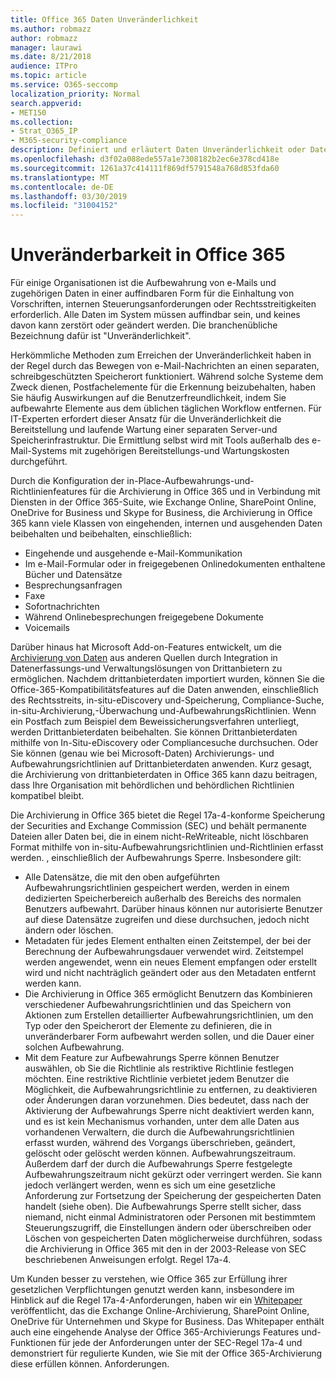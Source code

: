 ```yaml
---
title: Office 365 Daten Unveränderlichkeit
ms.author: robmazz
author: robmazz
manager: laurawi
ms.date: 8/21/2018
audience: ITPro
ms.topic: article
ms.service: O365-seccomp
localization_priority: Normal
search.appverid:
- MET150
ms.collection:
- Strat_O365_IP
- M365-security-compliance
description: Definiert und erläutert Daten Unveränderlichkeit oder Daten, die auffindbar und nicht zerstört oder geändert werden müssen.
ms.openlocfilehash: d3f02a088ede557a1e7308182b2ec6e378cd418e
ms.sourcegitcommit: 1261a37c414111f869df5791548a768d853fda60
ms.translationtype: MT
ms.contentlocale: de-DE
ms.lasthandoff: 03/30/2019
ms.locfileid: "31004152"
---
```

# <a name="immutability-in-office-365"></a>Unveränderbarkeit in Office 365
Für einige Organisationen ist die Aufbewahrung von e-Mails und zugehörigen Daten in einer auffindbaren Form für die Einhaltung von Vorschriften, internen Steuerungsanforderungen oder Rechtsstreitigkeiten erforderlich. Alle Daten im System müssen auffindbar sein, und keines davon kann zerstört oder geändert werden. Die branchenübliche Bezeichnung dafür ist "Unveränderlichkeit". 

Herkömmliche Methoden zum Erreichen der Unveränderlichkeit haben in der Regel durch das Bewegen von e-Mail-Nachrichten an einen separaten, schreibgeschützten Speicherort funktioniert. Während solche Systeme dem Zweck dienen, Postfachelemente für die Erkennung beizubehalten, haben Sie häufig Auswirkungen auf die Benutzerfreundlichkeit, indem Sie aufbewahrte Elemente aus dem üblichen täglichen Workflow entfernen. Für IT-Experten erfordert dieser Ansatz für die Unveränderlichkeit die Bereitstellung und laufende Wartung einer separaten Server-und Speicherinfrastruktur. Die Ermittlung selbst wird mit Tools außerhalb des e-Mail-Systems mit zugehörigen Bereitstellungs-und Wartungskosten durchgeführt.

Durch die Konfiguration der in-Place-Aufbewahrungs-und-Richtlinienfeatures für die Archivierung in Office 365 und in Verbindung mit Diensten in der Office 365-Suite, wie Exchange Online, SharePoint Online, OneDrive for Business und Skype for Business, die Archivierung in Office 365 kann viele Klassen von eingehenden, internen und ausgehenden Daten beibehalten und beibehalten, einschließlich:
- Eingehende und ausgehende e-Mail-Kommunikation
- Im e-Mail-Formular oder in freigegebenen Onlinedokumenten enthaltene Bücher und Datensätze
- Besprechungsanfragen
- Faxe
- Sofortnachrichten
- Während Onlinebesprechungen freigegebene Dokumente
- Voicemails

Darüber hinaus hat Microsoft Add-on-Features entwickelt, um die [Archivierung von Daten](https://support.office.com/article/Archiving-third-party-data-in-Office-365-0ce338d5-3666-4a18-86ab-c6910ff408cc) aus anderen Quellen durch Integration in Datenerfassungs-und Verwaltungslösungen von Drittanbietern zu ermöglichen. Nachdem drittanbieterdaten importiert wurden, können Sie die Office-365-Kompatibilitätsfeatures auf die Daten anwenden, einschließlich des Rechtsstreits, in-situ-eDiscovery und-Speicherung, Compliance-Suche, in-situ-Archivierung,-Überwachung und-AufbewahrungsRichtlinien. Wenn ein Postfach zum Beispiel dem Beweissicherungsverfahren unterliegt, werden Drittanbieterdaten beibehalten. Sie können Drittanbieterdaten mithilfe von In-Situ-eDiscovery oder Compliancesuche durchsuchen. Oder Sie können (genau wie bei Microsoft-Daten) Archivierungs- und Aufbewahrungsrichtlinien auf Drittanbieterdaten anwenden. Kurz gesagt, die Archivierung von drittanbieterdaten in Office 365 kann dazu beitragen, dass Ihre Organisation mit behördlichen und behördlichen Richtlinien kompatibel bleibt.

Die Archivierung in Office 365 bietet die Regel 17a-4-konforme Speicherung der Securities and Exchange Commission (SEC) und behält permanente Dateien aller Daten bei, die in einem nicht-ReWriteable, nicht löschbaren Format mithilfe von in-situ-Aufbewahrungsrichtlinien und-Richtlinien erfasst werden. , einschließlich der Aufbewahrungs Sperre. Insbesondere gilt:
- Alle Datensätze, die mit den oben aufgeführten Aufbewahrungsrichtlinien gespeichert werden, werden in einem dedizierten Speicherbereich außerhalb des Bereichs des normalen Benutzers aufbewahrt. Darüber hinaus können nur autorisierte Benutzer auf diese Datensätze zugreifen und diese durchsuchen, jedoch nicht ändern oder löschen.
- Metadaten für jedes Element enthalten einen Zeitstempel, der bei der Berechnung der Aufbewahrungsdauer verwendet wird. Zeitstempel werden angewendet, wenn ein neues Element empfangen oder erstellt wird und nicht nachträglich geändert oder aus den Metadaten entfernt werden kann.
- Die Archivierung in Office 365 ermöglicht Benutzern das Kombinieren verschiedener Aufbewahrungsrichtlinien und das Speichern von Aktionen zum Erstellen detaillierter Aufbewahrungsrichtlinien, um den Typ oder den Speicherort der Elemente zu definieren, die in unveränderbarer Form aufbewahrt werden sollen, und die Dauer einer solchen Aufbewahrung.
- Mit dem Feature zur Aufbewahrungs Sperre können Benutzer auswählen, ob Sie die Richtlinie als restriktive Richtlinie festlegen möchten. Eine restriktive Richtlinie verbietet jedem Benutzer die Möglichkeit, die Aufbewahrungsrichtlinie zu entfernen, zu deaktivieren oder Änderungen daran vorzunehmen. Dies bedeutet, dass nach der Aktivierung der Aufbewahrungs Sperre nicht deaktiviert werden kann, und es ist kein Mechanismus vorhanden, unter dem alle Daten aus vorhandenen Verwaltern, die durch die Aufbewahrungsrichtlinien erfasst wurden, während des Vorgangs überschrieben, geändert, gelöscht oder gelöscht werden können. Aufbewahrungszeitraum. Außerdem darf der durch die Aufbewahrungs Sperre festgelegte Aufbewahrungszeitraum nicht gekürzt oder verringert werden. Sie kann jedoch verlängert werden, wenn es sich um eine gesetzliche Anforderung zur Fortsetzung der Speicherung der gespeicherten Daten handelt (siehe oben). Die Aufbewahrungs Sperre stellt sicher, dass niemand, nicht einmal Administratoren oder Personen mit bestimmtem Steuerungszugriff, die Einstellungen ändern oder überschreiben oder Löschen von gespeicherten Daten möglicherweise durchführen, sodass die Archivierung in Office 365 mit den in der 2003-Release von SEC beschriebenen Anweisungen erfolgt. Regel 17a-4.

Um Kunden besser zu verstehen, wie Office 365 zur Erfüllung ihrer gesetzlichen Verpflichtungen genutzt werden kann, insbesondere im Hinblick auf die Regel 17a-4-Anforderungen, haben wir ein [Whitepaper](https://go.microsoft.com/fwlink/?linkid=830440) veröffentlicht, das die Exchange Online-Archivierung, SharePoint Online, OneDrive für Unternehmen und Skype for Business. Das Whitepaper enthält auch eine eingehende Analyse der Office 365-Archivierungs Features und-Funktionen für jede der Anforderungen unter der SEC-Regel 17a-4 und demonstriert für regulierte Kunden, wie Sie mit der Office 365-Archivierung diese erfüllen können. Anforderungen.